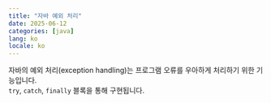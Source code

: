 ```yaml
---
title: "자바 예외 처리"
date: 2025-06-12
categories: [java]
lang: ko
locale: ko
---
```


자바의 예외 처리(exception handling)는 프로그램 오류를 우아하게 처리하기 위한 기능입니다.  
`try`, `catch`, `finally` 블록을 통해 구현됩니다.
